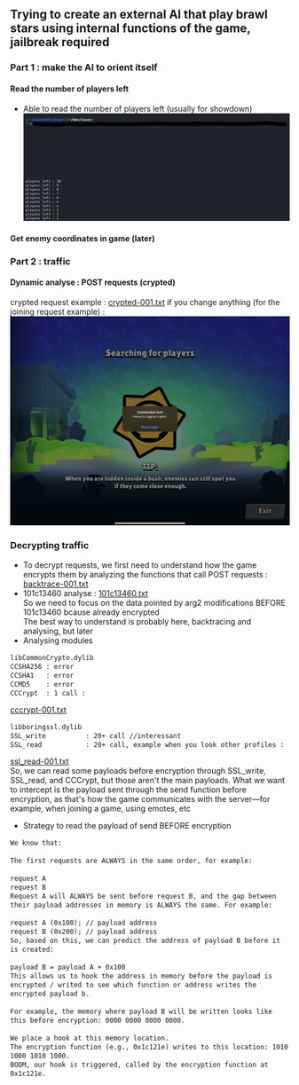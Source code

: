 ## Trying to create an external AI that play brawl stars using internal functions of the game, jailbreak required
### Part 1 : make the AI to orient itself
#### Read the number of players left
- Able to read the number of players left (usually for showdown)
![alt text](https://raw.githubusercontent.com/slayy2357/bs-intelligence/refs/heads/main/pictures/1.png)
#### Get enemy coordinates in game (later)
### Part 2 : traffic
#### Dynamic analyse : POST requests (crypted)
crypted request example : [crypted-001.txt](https://raw.githubusercontent.com/slayy2357/bs-intelligence/refs/heads/main/data/crypted-001.txt)
if you change anything (for the joining request example) :
![alt text](https://raw.githubusercontent.com/slayy2357/bs-intelligence/refs/heads/main/pictures/5.png)
### Decrypting traffic
- To decrypt requests, we first need to understand how the game encrypts them by analyzing the functions that call POST requests :
[backtrace-001.txt](https://raw.githubusercontent.com/slayy2357/bs-intelligence/refs/heads/main/data/backtrace-001.txt)
- 101c13460 analyse :
[101c13460.txt](https://raw.githubusercontent.com/slayy2357/bs-intelligence/refs/heads/main/data/101c13460.txt)  
So we need to focus on the data pointed by arg2 modifications BEFORE 101c13460 bcause already encrypted  
The best way to understand is probably here, backtracing and analysing, but later
- Analysing modules
```text
libCommonCrypto.dylib
CCSHA256 : error
CCSHA1   : error
CCMD5    : error
CCCrypt  : 1 call :
```
[cccrypt-001.txt](https://raw.githubusercontent.com/slayy2357/bs-intelligence/refs/heads/main/data/cccrypt-001.txt)
``` text
libboringssl.dylib
SSL_write          : 20+ call //interessant
SSL_read           : 20+ call, example when you look other profiles :
```
[ssl_read-001.txt](https://raw.githubusercontent.com/slayy2357/bs-intelligence/refs/heads/main/data/ssl_read-001.txt)  
So, we can read some payloads before encryption through SSL_write, SSL_read, and CCCrypt, but those aren't the main payloads. What we want to intercept is the payload sent through the send function before encryption, as that's how the game communicates with the server—for example, when joining a game, using emotes, etc
- Strategy to read the payload of send BEFORE encryption
``` text
We know that:

The first requests are ALWAYS in the same order, for example:

request A
request B
Request A will ALWAYS be sent before request B, and the gap between their payload addresses in memory is ALWAYS the same. For example:

request A (0x100); // payload address
request B (0x200); // payload address
So, based on this, we can predict the address of payload B before it is created:

payload B = payload A + 0x100
This allows us to hook the address in memory before the payload is encrypted / writed to see which function or address writes the encrypted payload b.

For example, the memory where payload B will be written looks like this before encryption: 0000 0000 0000 0000.

We place a hook at this memory location.
The encryption function (e.g., 0x1c121e) writes to this location: 1010 1000 1010 1000.
BOOM, our hook is triggered, called by the encryption function at 0x1c121e.
```